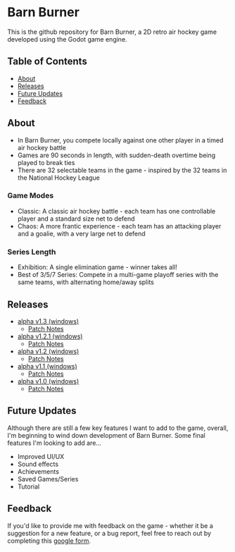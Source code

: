 # Barn Burner

This is the github repository for Barn Burner, a 2D retro air hockey game developed using the Godot game engine.

## Table of Contents

* [About](#about)
* [Releases](#releases)
* [Future Updates](#future-updates)
* [Feedback](#feedback)

## About

* In Barn Burner, you compete locally against one other player in a timed air hockey battle
* Games are 90 seconds in length, with sudden-death overtime being played to break ties
* There are 32 selectable teams in the game - inspired by the 32 teams in the National Hockey League

### Game Modes

* Classic: A classic air hockey battle - each team has one controllable player and a standard size net to defend
* Chaos: A more frantic experience - each team has an attacking player and a goalie, with a very large net to defend

### Series Length

* Exhibition: A single elimination game - winner takes all!
* Best of 3/5/7 Series: Compete in a multi-game playoff series with the same teams, with alternating home/away splits

## Releases

* [alpha v1.3 (windows)](Builds/BarnBurner_alpha1.3.exe)
	* [Patch Notes](Docs/alpha_v1.3.md)
* [alpha v1.2.1 (windows)](Builds/BarnBurner_alpha1.2.1.exe)
	* [Patch Notes](Docs/alpha_v1.2.1.md)
* [alpha v1.2 (windows)](Builds/BarnBurner_alpha1.2.exe)
	* [Patch Notes](Docs/alpha_v1.2.md)
* [alpha v1.1 (windows)](Builds/BarnBurner_alpha1.1.exe)
	* [Patch Notes](Docs/alpha_v1.1.md)
* [alpha v1.0 (windows)](Builds/BarnBurner_alpha1.0.exe)
	* [Patch Notes](Docs/alpha_v1.0.md)

## Future Updates

Although there are still a few key features I want to add to the game, overall, I'm beginning to wind down development of Barn Burner. Some final features I'm looking to add are...

* Improved UI/UX
* Sound effects
* Achievements
* Saved Games/Series
* Tutorial

## Feedback

If you'd like to provide me with feedback on the game - whether it be a suggestion for a new feature,
or a bug report, feel free to reach out by completing this <a href="https://forms.gle/pC4UamHsJSf7qScC9">google form</a>. 

